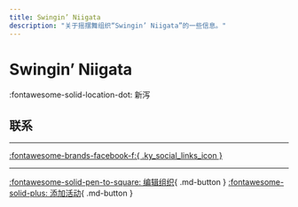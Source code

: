 ```yaml
---
title: Swingin’ Niigata
description: "关于摇摆舞组织“Swingin’ Niigata”的一些信息。"
---
```


# Swingin’ Niigata

:fontawesome-solid-location-dot: 新泻  


## 联系


---

 [:fontawesome-brands-facebook-f:{ .ky_social_links_icon }](https://www.facebook.com/groups/589243062715844)

---

[:fontawesome-solid-pen-to-square: 编辑组织](https://github.com/swingdance/orgs/issues/new?assignees=&labels=update+org&projects=&template=03-update_entity.yml&title=Update%20Org%3A%20ja_JP%20%E2%80%A2%20Swingin%E2%80%99%20Niigata&region=ja_JP&id=swingin-niigata&name=Swingin%E2%80%99%20Niigata){ .md-button } [:fontawesome-solid-plus: 添加活动](https://github.com/swingdance/events/issues/new?assignees=&labels=add+event&projects=&template=02-add_entity.yml&title=Add%20Event%3A%20ja_JP%20%E2%80%A2%20%3CName%3E&region=ja_JP&province=Niigata&city=Niigata&org_id=swingin-niigata){ .md-button }
